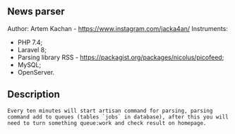 ## News parser
Author: Artem Kachan - https://www.instagram.com/jacka4an/
Instruments:
* PHP 7.4;
* Laravel 8;
* Parsing library RSS - https://packagist.org/packages/nicolus/picofeed;
* MySQL;
* OpenServer.

## Description
    Every ten minutes will start artisan command for parsing, parsing command add to queues (tables `jobs` in database), after this you will need to turn something queue:work and check result on homepage.
